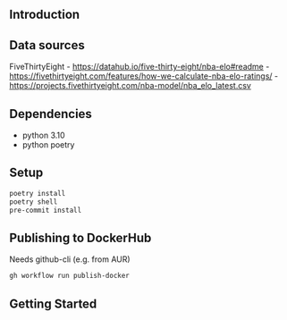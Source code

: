 ## Introduction

## Data sources
 FiveThirtyEight
    - https://datahub.io/five-thirty-eight/nba-elo#readme
    - https://fivethirtyeight.com/features/how-we-calculate-nba-elo-ratings/
    - https://projects.fivethirtyeight.com/nba-model/nba_elo_latest.csv

## Dependencies

- python 3.10
- python poetry

## Setup

```bash
poetry install
poetry shell
pre-commit install
```

## Publishing to DockerHub

Needs github-cli (e.g. from AUR)

```bash
gh workflow run publish-docker
```

## Getting Started
